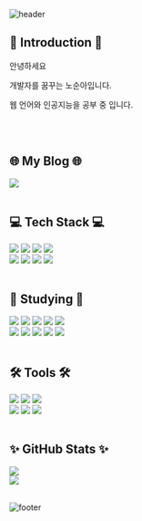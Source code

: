 ![header](https://capsule-render.vercel.app/api?&section=header&type=Waving&color=timeAuto&height=200&text=I'm%20SoonAh%20Noh&fontSize=40&animation=fadeIn)

<h2>👋 Introduction 👋</h2>
    <p>안녕하세요 </p>
    <p>개발자를 꿈꾸는 노순아입니다.</p>
    <p>웹 언어와 인공지능을 공부 중 입니다.</p>
    <br/><br/>

<h2>🌐 My Blog 🌐</h2>
    <a href = "https://blog.naver.com/tns3968" target="_blank"><img src="https://img.shields.io/badge/Naver Blog-03C75A?style=for-the-badge&logo=Naver&logoColor=FFFFFF"></a>
    <br/><br/>


<h2>💻 Tech Stack 💻</h2>
  <!-- 프로젝트 사용 -->
  <div align=left>
    <img src="https://img.shields.io/badge/HTML5-E34F26?style=for-the-badge&logo=HTML5&logoColor=FFFFFF">
    <img src="https://img.shields.io/badge/CSS3-1572B6?style=for-the-badge&logo=CSS3&logoColor=FFFFFF">
    <img src="https://img.shields.io/badge/JavaScript-F7DF1E?style=for-the-badge&logo=JavaScript&logoColor=FFFFFF">
    <img src="https://img.shields.io/badge/React-61DAFB?style=for-the-badge&logo=React&logoColor=FFFFFF">
    <br/>
    <img src="https://img.shields.io/badge/MySQL-4479A1?style=for-the-badge&logo=MySQL&logoColor=FFFFFF">
    <img src="https://img.shields.io/badge/Node.js-339933?style=for-the-badge&logo=Node.js&logoColor=FFFFFF">
    <img src="https://img.shields.io/badge/Python-3776AB?style=for-the-badge&logo=Python&logoColor=FFFFFF">
    <img src="https://img.shields.io/badge/Flask-000000?style=for-the-badge&logo=Flask&logoColor=FFFFFF">
    <br/><br/>
  </div>


<h2>📝 Studying 📝</h2>
  <div align=left>
    <img src="https://img.shields.io/badge/java-E92B2C?style=for-the-badge&logo=java&logoColor=E92B2C">
    <img src="https://img.shields.io/badge/jQuery-0769AD?style=for-the-badge&logo=jQuery&logoColor=FFFFFF">
    <img src="https://img.shields.io/badge/SQLite-003B57?style=for-the-badge&logo=SQLite&logoColor=FFFFFF">
    <img src="https://img.shields.io/badge/NumPy-013243?style=for-the-badge&logo=NumPy&logoColor=FFFFFF">
    <img src="https://img.shields.io/badge/pandas-150458?style=for-the-badge&logo=pandas&logoColor=FFFFFF">
    <br/>
    <img src="https://img.shields.io/badge/scikit_learn-F7931E?style=for-the-badge&logo=scikit-learn&logoColor=FFFFFF">
    <img src="https://img.shields.io/badge/TensorFlow-FF6F00?style=for-the-badge&logo=TensorFlow&logoColor=FFFFFF">
    <img src="https://img.shields.io/badge/OpenCV-5C3EE8?style=for-the-badge&logo=OpenCV&logoColor=FFFFFF">
    <img src="https://img.shields.io/badge/YOLOv5-F7F7F7?style=for-the-badge&logo=YOLOv5&logoColor=F7F7F7">
    <img src="https://img.shields.io/badge/Keras-D00000?style=for-the-badge&logo=TensorFlow&logoColor=FFFFFF">
    <br/><br/>
  </div>
    
    
<h2>🛠️ Tools 🛠️</h2>
  <div align=left>
    <img src="https://img.shields.io/badge/Visual Studio Code-007ACC?style=for-the-badge&logo=Visual Studio Code&logoColor=FFFFFF">
    <img src="https://img.shields.io/badge/PyCharm-000000?style=for-the-badge&logo=PyCharm&logoColor=FFFFFF">
    <img src="https://img.shields.io/badge/Jupyter-F37626?style=for-the-badge&logo=Jupyter&logoColor=FFFFFF">
    <br/>
    <img src="https://img.shields.io/badge/GitHub-181717?style=for-the-badge&logo=GitHub&logoColor=FFFFFF">
    <img src="https://img.shields.io/badge/Slack-4A154B?style=for-the-badge&logo=Slack&logoColor=FFFFFF">
    <img src="https://img.shields.io/badge/Figma-F24E1E?style=for-the-badge&logo=Figma&logoColor=FFFFFF">
    <br/><br/>
  </div>
  
 
<h2>✨ GitHub Stats ✨</h2>
    <img src="https://github-readme-stats.vercel.app/api?username=SoonAh-Noh&show_icons=true">
    <br/>
    <img src="https://github-readme-stats.vercel.app/api/top-langs/?username=SoonAh-Noh&layout=compact">
    <br/><br/>

![footer](https://capsule-render.vercel.app/api?section=footer&type=Waving&color=timeAuto&height=200)

  

